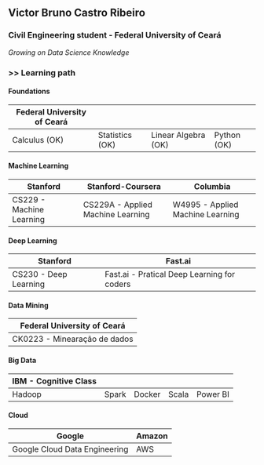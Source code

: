## Victor Bruno Castro Ribeiro
### Civil Engineering student - Federal University of Ceará
_Growing on Data Science Knowledge_
### >> Learning path
#### Foundations
  |Federal University of Ceará||||
  |---|---|---|---|
  |Calculus (OK)|Statistics (OK)|Linear Algebra (OK)|Python (OK)
#### Machine Learning
|Stanford|Stanford-Coursera|Columbia|
| --- | --- | --- |
| CS229 - Machine Learning | CS229A - Applied Machine Learning | W4995 - Applied Machine Learning |
#### Deep Learning 
  |Stanford|Fast.ai|
| --- | --- |
| CS230 - Deep Learning| Fast.ai - Pratical Deep Learning for coders|
#### Data Mining
  | Federal University of Ceará|
  |---|
  |CK0223 - Minearação de dados|
#### Big Data
  |IBM - Cognitive Class|||||
  |---|---|---|---|---|
  |Hadoop| Spark|Docker|Scala|Power BI
#### Cloud
  |Google|Amazon|
  |---|---|
  |Google Cloud Data Engineering|AWS
